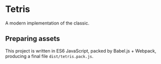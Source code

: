 # Tetris
A modern implementation of the classic.

## Preparing assets
This project is written in ES6 JavaScript, packed by Babel.js + Webpack, producing a final file `dist/tetris.pack.js`.
